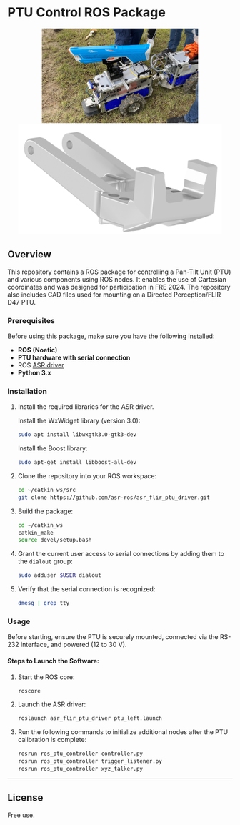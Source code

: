 # PTU Control ROS Package

<p align="center">
    <a href="images/fre_aufbau.JPG">
        <img src="images/fre_aufbau.JPG" alt="PTU Controller Image" width="350"/>
    </a>
    <a href="images/Spritzenhalter_720.png">
        <img src="images/Spritzenhalter_720.png" alt="Spritzenhalter Image" width="456"/>
    </a>
</p>


## Overview

This repository contains a ROS package for controlling a Pan-Tilt Unit (PTU) and various components using ROS nodes. It enables the use of Cartesian coordinates and was designed for participation in FRE 2024. The repository also includes CAD files used for mounting on a Directed Perception/FLIR D47 PTU.

### Prerequisites

Before using this package, make sure you have the following installed:

- **ROS (Noetic)**
- **PTU hardware with serial connection**
- ROS <a href="https://wiki.ros.org/asr_flir_ptu_driver">ASR driver</a>
- **Python 3.x**

### Installation

1. Install the required libraries for the ASR driver.

    Install the WxWidget library (version 3.0):
    ```bash
    sudo apt install libwxgtk3.0-gtk3-dev
    ```

    Install the Boost library:
    ```bash
    sudo apt-get install libboost-all-dev
    ```

2. Clone the repository into your ROS workspace:
    ```bash
    cd ~/catkin_ws/src
    git clone https://github.com/asr-ros/asr_flir_ptu_driver.git
    ```

3. Build the package:
    ```bash
    cd ~/catkin_ws
    catkin_make
    source devel/setup.bash
    ```

4. Grant the current user access to serial connections by adding them to the `dialout` group:
    ```bash
    sudo adduser $USER dialout
    ```

5. Verify that the serial connection is recognized:
    ```bash
    dmesg | grep tty
    ```

### Usage

Before starting, ensure the PTU is securely mounted, connected via the RS-232 interface, and powered (12 to 30 V).

#### Steps to Launch the Software:

1. Start the ROS core:
    ```bash
    roscore
    ```

2. Launch the ASR driver:
    ```bash
    roslaunch asr_flir_ptu_driver ptu_left.launch
    ```

3. Run the following commands to initialize additional nodes after the PTU calibration is complete:
    ```bash
    rosrun ros_ptu_controller controller.py
    rosrun ros_ptu_controller trigger_listener.py
    rosrun ros_ptu_controller xyz_talker.py
    ```

---

## License

Free use.
